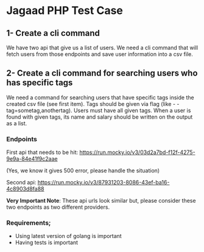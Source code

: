 # Jagaad PHP Test Case

## 1- Create a cli command

We have two api that give us a list of users. We need a cli command that will fetch users from those endpoints and save user information into a csv file.

## 2- Create a cli command for searching users who has specific tags

We need a command for searching users that have specific tags inside the created csv file (see first item). Tags should be given via flag (like - - tag=sometag,anothertag). Users must have all given tags. When a user is found with given tags, its name and salary should be written on the output as a list.

### Endpoints

First api that needs to be hit: https://run.mocky.io/v3/03d2a7bd-f12f-4275-9e9a-84e41f9c2aae

(Yes, we know it gives 500 error, please handle the situation)

Second api: https://run.mocky.io/v3/87931203-8086-43ef-ba16-4c8903d8fa88


**Very Important Note**: These api urls look similar but, please consider these two endpoints as two different providers.

### Requirements;
- Using latest version of golang is important
- Having tests is important

